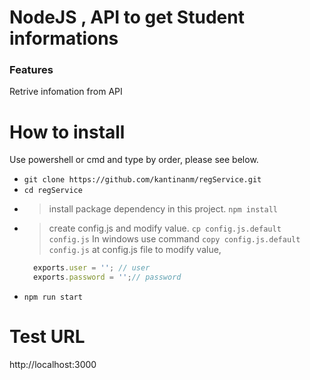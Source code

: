 # NodeJS , API to get Student informations
### Features
Retrive infomation from API 
# How to install
Use powershell or cmd and type by order, please see below.
- `git clone https://github.com/kantinanm/regService.git`
- `cd regService`
- > install package dependency in this project.
    `npm install`
- > create config.js and modify value.
  `cp config.js.default config.js` 
  > In windows use command `copy config.js.default config.js` 
  > at config.js file to modify value, 
  ```javascript
    exports.user = ''; // user
    exports.password = '';// password
- `npm run start`


# Test URL
http://localhost:3000
